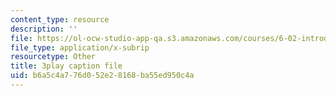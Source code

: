 ```yaml
---
content_type: resource
description: ''
file: https://ol-ocw-studio-app-qa.s3.amazonaws.com/courses/6-02-introduction-to-eecs-ii-digital-communication-systems-fall-2012/b6a5c4a776d052e28168ba55ed950c4a_xa38Q2_pnlQ.vtt
file_type: application/x-subrip
resourcetype: Other
title: 3play caption file
uid: b6a5c4a7-76d0-52e2-8168-ba55ed950c4a
---
```

